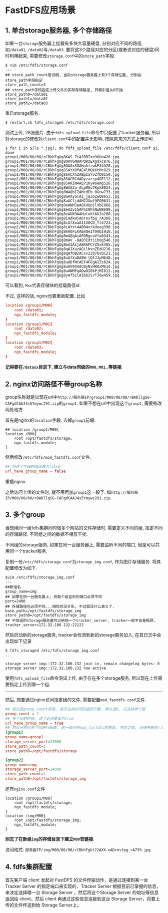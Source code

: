 # FastDFS应用场景

## 1. 单台storage服务器, 多个存储路径

如果一台`storage`服务器上挂载有多块大容量硬盘, 分别对应不同的路径, 如`/data01`, `/data02`与`/data03`. 要将这3个路径对应的分区(或者说对应的硬盘)同时利用起来, 需要修改`storage.conf`中的`store_path`字段.

```
$ vim /etc/fdfs/storage.conf
...
## store_path_count是说明, 当前storage服务器上有3个存储位置, 分别由store_path字段指定
store_path_count=3
## store_path字段指定上传文件的实际存储路径, 其索引值从0开始
store_path0=/data01
store_path1=/data02
store_path2=/data03
```

重启storage服务.

```
$ restart.sh fdfs_storaged /etc/fdfs/storage.conf
```

测试上传, 28张图片. 由于`fdfs_upload_file`命令中只配置了tracker服务器, 所以对storage的修改对`client.conf`中的配置并无影响, 按照原来的方式上传即可.

```
$ for i in $(ls *.jpg); do fdfs_upload_file /etc/fdfs/client.conf $i; done
group1/M00/00/00/rCBkhFgUg8KAS_7tAJBBIxn9OUo426.jpg
group1/M01/00/00/rCBkhFgUg8OAVGN9APQRzEXgdxc876.jpg
group1/M02/00/00/rCBkhFgUg8OAGxSQAHahfrwkP34328.jpg
group1/M00/00/00/rCBkhFgUg8SAYXRfAE4lMQkXtMc829.jpg
group1/M01/00/00/rCBkhFgUg8SACXn2ABpIaYvZfD8159.jpg
group1/M02/00/00/rCBkhFgUg8SACRCdADyzazsp4DE112.jpg
group1/M00/00/00/rCBkhFgUg8SAKiN4AEP1Ky4oemg526.jpg
group1/M01/00/00/rCBkhFgUg8WAG3a-ALpMUo7Kpk8024.jpg
group1/M02/00/00/rCBkhFgUg8WAQbIZAMcdEb_0Gnw733.jpg
group1/M00/00/00/rCBkhFgUg8aAXyoCAI_ja3oZwQ8653.jpg
group1/M01/00/00/rCBkhFgUg8aACfjdAH2JXwf9FO0631.jpg
group1/M02/00/00/rCBkhFgUg8eANMJpAEKHUpjlXbE868.jpg
group1/M00/00/00/rCBkhFgUg8eAZvIGAFhIOPsNwN8699.jpg
group1/M01/00/00/rCBkhFgUg8eAUK9AAHutokfAVJo268.jpg
group1/M02/00/00/rCBkhFgUg8iAdkHjADrnsfpg_rA308.jpg
group1/M00/00/00/rCBkhFgUg8iAfZoaAI1XQCD_Yl4723.jpg
group1/M01/00/00/rCBkhFgUg8iAYxt4AB04xtkdaeg390.jpg
group1/M02/00/00/rCBkhFgUg8mAOFLKAEmQeIf0mbI918.jpg
group1/M00/00/00/rCBkhFgUg8mAQqAiAFQRgcoVfw8343.jpg
group1/M01/00/00/rCBkhFgUg8mAV_-0AB3Idt1ih0g546.jpg
group1/M02/00/00/rCBkhFgUg8mAIAsjAER6PCYZUxk485.jpg
group1/M00/00/00/rCBkhFgUg8qAJXuzAGilHvnZEdU216.jpg
group1/M01/00/00/rCBkhFgUg8qAfOBZACsv22b7QvQ121.jpg
group1/M02/00/00/rCBkhFgUg8uAfXuDAEW-lQfJJpM648.jpg
group1/M00/00/00/rCBkhFgUg8uADfWtAEf4FGgA2Zs624.jpg
group1/M01/00/00/rCBkhFgUg8uAV944ACByNvHRQxM614.jpg
group1/M02/00/00/rCBkhFgUg8uANMFqADwOI0kPjMI813.jpg
group1/M00/00/00/rCBkhFgUg8yAf51lAI662SrTJ6w459.jpg
```

可以看到, `Mxx`代表存储块的挂载路径id.

不过, 这样的话, nginx也要重新配置. 比如

```conf
location /group1/M00{
    root /data01;
    ngx_fastdfs_module;
}
location /group1/M01{
    root /data02;
    ngx_fastdfs_module;
}
location /group1/M02{
    root /data03;
    ngx_fastdfs_module;
}
```

**记得要在`/dataxx`目录下, 建立与data同级的`M00`, `M01`..等链接**.

## 2. nginx访问路径不带group名称

group名称就是出现在url中`http://服务器IP/group1/M00/00/00/rBADllgSG-CAFgdCAAJ4s5Ymywc291.zip`的`group1`. 如果不想在url中出现这个`group1`, 需要修改两处地方.

首先是nginx的`location`字段, 去掉`group1`前缀.

```
## location /group1/M00{
location /M00{
    root /opt/fastdfs/storage;
    ngx_fastdfs_module;
}
```

然后修改`/etc/fdfs/mod_fastdfs.conf`文件.

```conf
## 将这个字段的值设置为false
url_have_group_name = false
```

重启nginx.

之后访问上传的文件时, 就不用再加`group1`这一段了. 如`http://服务器IP/M00/00/00/rBADllgSG-CAFgdCAAJ4s5Ymywc291.zip`.

## 3. 多个group

当想用同一组fdfs集群同时做多个网站的文件存储时, 需要定义不同的组, 指定不同的存储路径. 不同组之间的数据不相互干扰. 

不同组的storage服务, 如果在同一台服务器上, 需要监听不同的端口, 但是可以共用同一个tracker服务.

复制一份`/etc/fdfs/storage.conf`为`storage_img.conf`, 作为图片存储服务. 将其配置修改为如下.

```
$vim /etc/fdfs/storage_img.conf
...
##新组名
group_name=img
## 如果在同一台服务器上, 则每个组监听的端口必须不同
port=2400
## 存储路径也必须不同...相同也没关系, 不过就没什么意义了.
base_path=/opt/fastdfs/storage_img
store_path0=/opt/fastdfs/storage_img
## 不同组的storage服务器可以用同一个tracker_server, tracker一般不会是瓶颈.
tracker_server=172.32.100.132:22122
```

然后启动新的storage服务, tracker会检测到新的storage服务加入, 在其日志中会出现如下记录

```
$ fdfs_storaged /etc/fdfs/storage_img.conf
...

storage server img::172.32.100.132 join in, remain changelog bytes: 0
storage server img::172.32.100.132 now active
```

使用`fdfs_upload_file`命令测试上传, 由于存在多个storage服务, 所以现在上传需要指定上传到哪一个组.

------

然后, 想要通过nginx访问指定组的文件, 需要配置`mod_fastdfs.conf`文件.

```conf
## 首先是group_count字段, 表示支持访问的组的个数. 默认是0, 只支持单个组
group_count = 2
## 多个组的时候, 这个必须要设为true
url_have_group_name = true
## 然后分别对各个组进行配置, 这一部分在mod_fastdfs的末尾. 在这之前, 记得先删除/注释原来的group_name, storage_server_port等字段的定义, 否则会重复
[group1]
group_name=group1
storage_server_port=23000
store_path_count=1
store_path0=/opt/fastdfs/storage

[group2]
group_name=img
storage_server_port=24000
store_path_count=1
store_path0=/opt/fastdfs/storage_img
```

还有`nginx.conf`文件

```
location /group1/M00{
    root /opt/fastdfs/storage;
    ngx_fastdfs_module;
}
location /img/M00{
    root /opt/fastdfs/storage_img;
    ngx_fastdfs_module;
}
```

**别忘了在新组`img`的存储目录下建立`M00`软链接**.

访问格式: `服务器IP/img/M00/00/00/rCBkhFgUt22AXX-eADrnsfpg_rA739.jpg`.

## 4. fdfs集群配置

首先客户端 client 发起对 FastDFS 的文件传输动作，是通过连接到某一台 Tracker Server 的指定端口来实现的，Tracker Server 根据目前已掌握的信息，来决定选择哪一台 Storage Server ，然后将这个Storage Server 的地址等信息返回给 client，然后 client 再通过这些信息连接到这台 Storage Server，将要上传的文件传送到给 Storage Server上。
